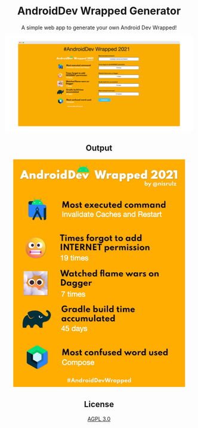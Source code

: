 <center>

# AndroidDev Wrapped Generator

A simple web app to generate your own Android Dev Wrapped!

![Screenshot](screenshot.png)

## Output

![Screenshot](output.jpg)

## License

[AGPL 3.0](LICENSE)

</center>
